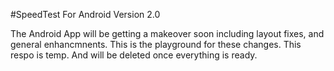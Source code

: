 #SpeedTest For Android Version 2.0 

The Android App will be getting a makeover soon including layout fixes, and general enhancmnents. This is the playground for these changes. This respo is temp. And will be deleted once everything is ready. 
